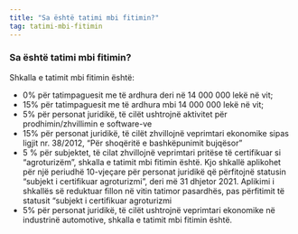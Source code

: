 ```yaml
---
title: "Sa është tatimi mbi fitimin?"
tag: tatimi-mbi-fitimin
---
```


### Sa është tatimi mbi fitimin?

Shkalla e tatimit mbi fitimin është:
* 0% për tatimpaguesit me të ardhura deri në 14 000 000 lekë në vit;
* 15% për tatimpaguesit me të ardhura mbi 14 000 000 lekë në vit;
* 5% për personat juridikë, të cilët ushtrojnë aktivitet për prodhimin/zhvillimin e software-ve 
* 15% për personat juridikë, të cilët zhvillojnë veprimtari ekonomike sipas ligjit nr. 38/2012, “Për shoqëritë e bashkëpunimit bujqësor”
* 5 % për subjektet, të cilat zhvillojnë veprimtari pritëse të certifikuar si “agroturizëm”, shkalla e tatimit mbi fitimin është. Kjo shkallë aplikohet për një periudhë 10-vjeçare për personat juridikë që përfitojnë statusin “subjekt i certifikuar agroturizmi”, deri më 31 dhjetor 2021. Aplikimi i shkallës së reduktuar fillon në vitin tatimor pasardhës, pas përfitimit të statusit “subjekt i certifikuar agroturizmi
* 5% për personat juridikë, të cilët ushtrojnë veprimtari ekonomike në industrinë automotive, shkalla e tatimit mbi fitimin është.
